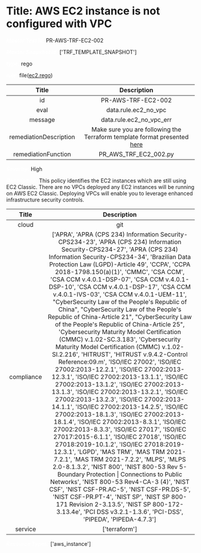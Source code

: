 



# Title: AWS EC2 instance is not configured with VPC


***<font color="white">Master Test Id:</font>*** PR-AWS-TRF-EC2-002

***<font color="white">Master Snapshot Id:</font>*** ['TRF_TEMPLATE_SNAPSHOT']

***<font color="white">type:</font>*** rego

***<font color="white">rule:</font>*** file([ec2.rego])  
  
  
  
  

|Title|Description|
| :---: | :---: |
|id|PR-AWS-TRF-EC2-002|
|eval|data.rule.ec2_no_vpc|
|message|data.rule.ec2_no_vpc_err|
|remediationDescription|Make sure you are following the Terraform template format presented <a href='https://registry.terraform.io/providers/hashicorp/aws/latest/docs/resources/instance' target='_blank'>here</a>|
|remediationFunction|PR_AWS_TRF_EC2_002.py|


***<font color="white">Severity:</font>*** High

***<font color="white">Description:</font>*** This policy identifies the EC2 instances which are still using EC2 Classic. There are no VPCs deployed any EC2 instances will be running on AWS EC2 Classic. Deploying VPCs will enable you to leverage enhanced infrastructure security controls.  
  
  

|Title|Description|
| :---: | :---: |
|cloud|git|
|compliance|['APRA', 'APRA (CPS 234) Information Security-CPS234-23', 'APRA (CPS 234) Information Security-CPS234-27', 'APRA (CPS 234) Information Security-CPS234-34', 'Brazilian Data Protection Law (LGPD)-Article 49', 'CCPA', 'CCPA 2018-1798.150(a)(1)', 'CMMC', 'CSA CCM', 'CSA CCM v.4.0.1-DSP-07', 'CSA CCM v.4.0.1-DSP-10', 'CSA CCM v.4.0.1-DSP-17', 'CSA CCM v.4.0.1-IVS-03', 'CSA CCM v.4.0.1-UEM-11', "CyberSecurity Law of the People's Republic of China", "CyberSecurity Law of the People's Republic of China-Article 21", "CyberSecurity Law of the People's Republic of China-Article 25", 'Cybersecurity Maturity Model Certification (CMMC) v.1.02-SC.3.183', 'Cybersecurity Maturity Model Certification (CMMC) v.1.02-SI.2.216', 'HITRUST', 'HITRUST v.9.4.2-Control Reference:09.m', 'ISO/IEC 27002', 'ISO/IEC 27002:2013-12.2.1', 'ISO/IEC 27002:2013-12.3.1', 'ISO/IEC 27002:2013-13.1.1', 'ISO/IEC 27002:2013-13.1.2', 'ISO/IEC 27002:2013-13.1.3', 'ISO/IEC 27002:2013-13.2.1', 'ISO/IEC 27002:2013-13.2.3', 'ISO/IEC 27002:2013-14.1.1', 'ISO/IEC 27002:2013-14.2.5', 'ISO/IEC 27002:2013-18.1.3', 'ISO/IEC 27002:2013-18.1.4', 'ISO/IEC 27002:2013-8.3.1', 'ISO/IEC 27002:2013-8.3.3', 'ISO/IEC 27017', 'ISO/IEC 27017:2015-6.1.1', 'ISO/IEC 27018', 'ISO/IEC 27018:2019-10.1.2', 'ISO/IEC 27018:2019-12.3.1', 'LGPD', 'MAS TRM', 'MAS TRM 2021-7.2.1', 'MAS TRM 2021-7.2.2', 'MLPS', 'MLPS 2.0-8.1.3.2', 'NIST 800', 'NIST 800-53 Rev 5-Boundary Protection \| Connections to Public Networks', 'NIST 800-53 Rev4-CA-3 (4)', 'NIST CSF', 'NIST CSF-PR.AC-5', 'NIST CSF-PR.DS-5', 'NIST CSF-PR.PT-4', 'NIST SP', 'NIST SP 800-171 Revision 2-3.13.5', 'NIST SP 800-172-3.13.4e', 'PCI DSS v3.2.1-1.3.6', 'PCI-DSS', 'PIPEDA', 'PIPEDA-4.7.3']|
|service|['terraform']|


***<font color="white">Resource Types:</font>*** ['aws_instance']


[ec2.rego]: https://github.com/prancer-io/prancer-compliance-test/tree/master/aws/terraform/ec2.rego
